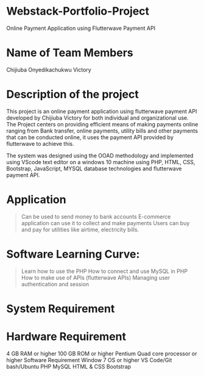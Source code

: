 # Webstack-Portfolio-Project
Online Payment Application using Flutterwave Payment API


# Name of Team Members
Chijiuba Onyedikachukwu Victory
   
# Description of the project
This project is an online payment application using flutterwave payment API developed by Chijiuba Victory for both individual and organizational use. The Project centers on providing efficient means of making payments online ranging from Bank transfer, online payments, utility bills and other payments that can be conducted online, it uses the payment API provided by flutterwave to achieve this.

The system was designed using the OOAD methodology and implemented using VScode text editor on a windows 10 machine using PHP, HTML, CSS, Bootstrap, JavaScript, MYSQL database technologies and flutterwave payment API.

# Application
> Can be used to send money to bank accounts
> E-commerce application can use it to collect and make payments
> Users can buy and pay for utilities like airtime, electricity bills.

# Software Learning Curve:
> Learn how to use the PHP 
> How to connect and use MySQL in PHP
> How to make use of APIs (flutterwave APIs)
> Managing user authentication and session 


# System Requirement
# Hardware Requirement

4 GB RAM or higher
100 GB ROM or higher
Pentium Quad core processor or higher
Software Requirement
Window 7 OS or higher
VS Code/Git bash/Ubuntu
PHP 
MySQL
HTML & CSS
Bootstrap